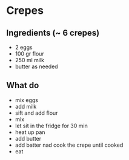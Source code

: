 # Crepes
## Ingredients (~ 6 crepes)
- 2 eggs
- 100 gr flour
- 250 ml milk
- butter as needed

## What do
- mix eggs
- add milk
- sift and add flour
- mix
- let sit in the fridge for 30 min
- heat up pan
- add butter
- add batter nad cook the crepe until cooked
- eat
